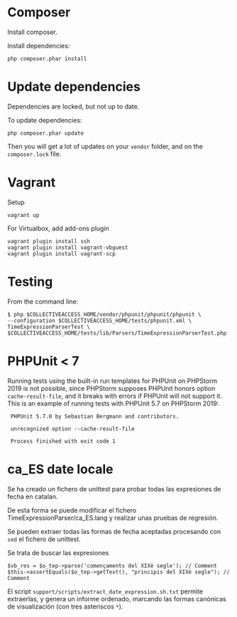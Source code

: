 
Composer
========

Install composer.

Install dependencies:

    php composer.phar install 

Update dependencies 
=============

Dependencies are locked, but not up to date.

To update dependencies:

    php composer.phar update 

Then you will get a lot of updates on your `vendor` folder, and on the `composer.lock` file.


Vagrant
=======

Setup
 
    vagrant up

For Virtualbox, add add-ons plugin

    vagrant plugin install ssh 
    vagrant plugin install vagrant-vbguest 
    vagrant plugin install vagrant-scp 

Testing
=======

From the command line:

    $ php $COLLECTIVEACCESS_HOME/vendor/phpunit/phpunit/phpunit \
    --configuration $COLLECTIVEACCESS_HOME/tests/phpunit.xml \
    TimeExpressionParserTest \
    $COLLECTIVEACCESS_HOME/tests/lib/Parsers/TimeExpressionParserTest.php
    

PHPUnit < 7
===========

Running tests using the built-in run templates for PHPUnit on PHPStorm 2019 is not possible, 
since PHPStorm supposes PHPUnit
 honors option `cache-result-file`, and it breaks with errors if PHPUnit will not support it. 
 This is an example of running 
 tests with PHPUnit 5.7 on PHPStorm 2019:
 
 
     PHPUnit 5.7.0 by Sebastian Bergmann and contributors.
     
     unrecognized option --cache-result-file
     
     Process finished with exit code 1
   
   

ca_ES date locale
=================

Se ha creado un fichero de unittest para probar todas las expresiones de fecha en catalan.

De esta forma se puede modificar el fichero TimeExpressionParser/ca_ES.lang y realizar unas pruebas de regresión.

Se pueden extraer todas las formas de fecha aceptadas procesando con `sed` el fichero de unittest.

Se trata de buscar las expresiones

    $vb_res = $o_tep->parse('començaments del XIXè segle'); // Comment
    $this->assertEquals($o_tep->getText(), "principis del XIXè segle"); // Comment
    
El script `support/scripts/extract_date_expression.sh.txt` permite extraerlas, y genera
un informe ordenado, marcando las formas canónicas de visualización (con tres asteriscos `*`).
